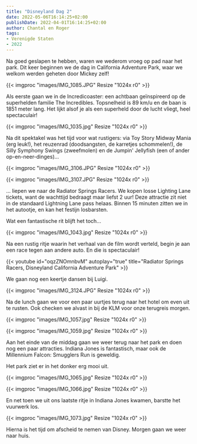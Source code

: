 ```yaml
---
title: "Disneyland Dag 2"
date: 2022-05-06T16:14:25+02:00
publishDate: 2022-04-01T16:14:25+02:00
author: Chantal en Roger
tags:
- Verenigde Staten
- 2022
---
```


Na goed geslapen te hebben, waren we wederom vroeg op pad naar het park. Dit keer beginnen we de dag in California Adventure Park, waar we welkom werden geheten door Mickey zelf!

{{< imgproc "images/IMG_1085.JPG" Resize "1024x r0" >}}

Als eerste gaan we in de Incredicoaster: een achtbaan geïnspireerd op de superhelden familie The Incredibles. Topsnelheid is 89 km/u en de baan is 1851 meter lang. Het lijkt alsof je als een superheld door de lucht vliegt, heel spectaculair!

{{< imgproc "images/IMG_1035.jpg" Resize "1024x r0" >}}

Na dit spektakel was het tijd voor wat rustigers: via Toy Story Midway Mania (erg leuk!), het reuzenrad (doodsangsten, de karretjes schommelen!), de Silly Symphony Swings (zweefmolen) en de Jumpin' Jellyfish (een of ander op-en-neer-dinges)...

{{< imgproc "images/IMG_3106.JPG" Resize "1024x r0" >}}

{{< imgproc "images/IMG_3107.JPG" Resize "1024x r0" >}}

... liepen we naar de Radiator Springs Racers. We kopen losse Lighting Lane tickets, want de wachttijd bedraagt maar liefst 2 uur! Deze attractie zit niet in de standaard Lightning Lane pass helaas. Binnen 15 minuten zitten we in het autootje, en kan het festijn losbarsten.

Wat een fantastische rit blijft het toch...

{{< imgproc "images/IMG_1043.jpg" Resize "1024x r0" >}}

Na een rustig ritje waarin het verhaal van de film wordt verteld, begin je aan een race tegen aan andere auto. En die is spectaculair!

{{< youtube id="oqzZNOmnbvM" autoplay="true" title="Radiator Springs Racers, Disneyland California Adventure Park" >}}

We gaan nog een keertje dansen bij Luigi.

{{< imgproc "images/IMG_3124.JPG" Resize "1024x r0" >}}

Na de lunch gaan we voor een paar uurtjes terug naar het hotel om even uit te rusten. Ook checken we alvast in bij de KLM voor onze terugreis morgen.

{{< imgproc "images/IMG_1057.jpg" Resize "1024x r0" >}}

{{< imgproc "images/IMG_1059.jpg" Resize "1024x r0" >}}

Aan het einde van de middag gaan we weer terug naar het park en doen nog een paar attracties. Indiana Jones is fantastisch, maar ook de Millennium Falcon: Smugglers Run is geweldig.

Het park ziet er in het donker erg mooi uit.

{{< imgproc "images/IMG_1065.jpg" Resize "1024x r0" >}}

{{< imgproc "images/IMG_1066.jpg" Resize "1024x r0" >}}

En net toen we uit ons laatste ritje in Indiana Jones kwamen, barstte het vuurwerk los.

{{< imgproc "images/IMG_1073.jpg" Resize "1024x r0" >}}

Hierna is het tijd om afscheid te nemen van Disney. Morgen gaan we weer naar huis.
